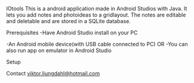 IOtools
This is a android application made in Android Studios with Java. It lets you add notes and photoideas to a gridlayout. The notes are editable and deletable and are stored in a SQLite database.


Prerequisites
-Have Android Studio install on your PC

-An Android mobile device(with USB cable connected to PC)
OR
-You can also run app on emulator in Android Studio

Setup



Contact
viktor.ljungdahl@hotmail.com
